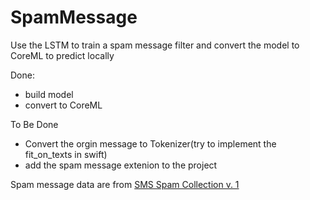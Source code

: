 # SpamMessage
Use the LSTM to train a spam message filter and convert the model to CoreML to predict locally

Done:
* build model
* convert to CoreML

To Be Done
* Convert the orgin message to Tokenizer(try to implement the fit_on_texts in swift)
* add the spam message extenion to the project

Spam message data are from [SMS Spam Collection v. 1](http://www.dt.fee.unicamp.br/~tiago/smsspamcollection/)
